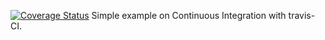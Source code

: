[![Coverage Status](https://coveralls.io/repos/github/richardekong007/CI-Example/badge.svg?branch=master)](https://coveralls.io/github/richardekong007/CI-Example?branch=master) Simple example on Continuous Integration with travis-CI.
